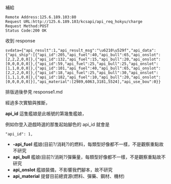 補給

```
Remote Address:125.6.189.103:80
Request URL:http://125.6.189.103/kcsapi/api_req_hokyu/charge
Request Method:POST
Status Code:200 OK
```

收到 response

```
svdata={"api_result":1,"api_result_msg":"\u6210\u529f","api_data":{"api_ship":[{"api_id":205,"api_fuel":40,"api_bull":65,"api_onslot":[2,2,2,0,0]},{"api_id":132,"api_fuel":15,"api_bull":20,"api_onslot":[0,0,0,0,0]},{"api_id":59,"api_fuel":25,"api_bull":25,"api_onslot":[1,1,0,0,0]},{"api_id":101,"api_fuel":40,"api_bull":65,"api_onslot":[2,2,2,0,0]},{"api_id":18,"api_fuel":25,"api_bull":30,"api_onslot":[1,1,1,0,0]},{"api_id":182,"api_fuel":10,"api_bull":20,"api_onslot":[0,0,0,0,0]}],"api_material":[2989,6063,3181,5524],"api_use_bou":0}}
```

排版過後參見 response1.md




經過多次實驗與推斷，

**api_id** 這隻艦娘是此帳號的第幾隻艦娘，

例如你登入遊戲時選的那隻起始腳色的 api_id 就會是

```
"api_id": 1,
```

- **-api_fuel** 艦娘(目前?/消耗?)的燃料，每類型好像都不一樣，不是觀察重點故不研究
- **api_bull** 艦娘(目前?/消耗?)彈藥量，每類型好像都不一樣，不是觀察重點故不研究
- **api_onslot** 艦娘裝備，不影響我們腳本，故不研究
- **api_material** 提督目前總資源(燃料、彈藥、鋼材、機材)


